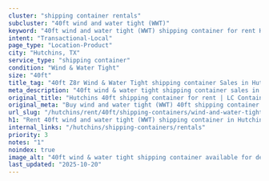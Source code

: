 ```yaml
---
cluster: "shipping container rentals"
subcluster: "40ft wind and water tight (WWT)"
keyword: "40ft wind and water tight (WWT) shipping container for rent Hutchins, TX"
intent: "Transactional-Local"
page_type: "Location-Product"
city: "Hutchins, TX"
service_type: "shipping container"
condition: "Wind & Water Tight"
size: "40ft"
title_tag: "40ft Z8r Wind & Water Tight shipping container Sales in Hutchins | LC Container"
meta_description: "40ft wind & water tight shipping container sales in Hutchins. Fast delivery, competitive pricing. Serving shipping containers area. Quote ID: 3DX. Call (214) 524-4168 for your free quote today."
original_title: "Hutchins 40ft shipping container for rent | LC Container"
original_meta: "Buy wind and water tight (WWT) 40ft shipping container rent with local delivery in Hutchins, TX. LC Container — local Since 2003. Request a fast quote today."
url_slug: "/hutchins/rent/40ft/shipping-containers/wind-and-water-tight-wwt"
h1: "Rent 40ft wind and water tight (WWT) shipping container in Hutchins"
internal_links: "/hutchins/shipping-containers/rentals"
priority: 3
notes: "1"
noindex: true
image_alt: "40ft wind & water tight shipping container available for delivery in Hutchins"
last_updated: "2025-10-20"
---
```


<!-- TODO: Add unique city/inventory copy, images, and internal links here. -->
